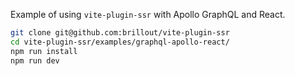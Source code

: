 Example of using `vite-plugin-ssr` with Apollo GraphQL and React.

```bash
git clone git@github.com:brillout/vite-plugin-ssr
cd vite-plugin-ssr/examples/graphql-apollo-react/
npm run install
npm run dev
```
